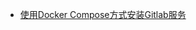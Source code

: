 
* [使用Docker Compose方式安装Gitlab服务](/tools/docker/installing-gitlab-services-using-docker-compose.md)
